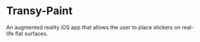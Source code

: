 # Transy-Paint

An augmented reality iOS app that allows the user to place stickers on real-life flat surfaces.
